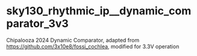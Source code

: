 # sky130_rhythmic_ip__dynamic_comparator_3v3
Chipalooza 2024 Dynamic Comparator, adapted from https://github.com/3x10e8/fossi_cochlea, modified for 3.3V operation
